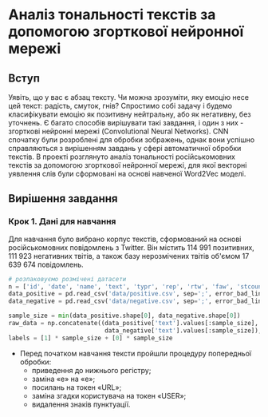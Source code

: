 # Аналіз тональності текстів за допомогою згорткової нейронної мережі
## Вступ
Уявіть, що у вас є абзац тексту. Чи можна зрозуміти, яку емоцію несе цей текст: радість, смуток, гнів? Спростимо собі задачу і будемо класифікувати емоцію як позитивну нейтральну, або як негативну, без уточнень. Є багато способів вирішувати такі завдання, і один з них - згорткові нейронні мережі (Convolutional Neural Networks). CNN спочатку були розроблені для обробки зображень, однак вони успішно справляються з вирішенням завдань у сфері автоматичної обробки текстів. В проекті розглянуто аналіз тональності російськомовних текстів за допомогою згорткової нейронної мережі, для якої векторні уявлення слів були сформовані на основі навченої Word2Vec моделі.
## Вирішення завдання
### Крок 1. Дані для навчання
Для навчання було вибрано корпус текстів, сформований на основі російськомовних повідомлень з Twitter. Він містить 114 991 позитивних, 111 923 негативних твітів, а також базу нерозмічених твітів об'ємом 17 639 674 повідомлень.
```python
# розпаковуємо розмічені датасети
n = ['id', 'date', 'name', 'text', 'typr', 'rep', 'rtw', 'faw', 'stcount', 'foll', 'frien', 'listcount']
data_positive = pd.read_csv('data/positive.csv', sep=';', error_bad_lines=False, names=n, usecols=['text'])
data_negative = pd.read_csv('data/negative.csv', sep=';', error_bad_lines=False, names=n, usecols=['text'])

sample_size = min(data_positive.shape[0], data_negative.shape[0])
raw_data = np.concatenate((data_positive['text'].values[:sample_size],
                           data_negative['text'].values[:sample_size]), axis=0)
labels = [1] * sample_size + [0] * sample_size
```
* Перед початком навчання тексти пройшли процедуру попередньої обробки:
  * приведення до нижнього регістру;
  * заміна «е» на «е»;
  * посилань на токен «URL»;
  * заміна згадки користувача на токен «USER»;
  * видалення знаків пунктуації.
